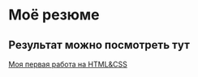# Моё резюме
## Результат можно посмотреть тут

[Моя первая работа на HTML&CSS](https://sevi-sounvi.github.io/Resume/)

